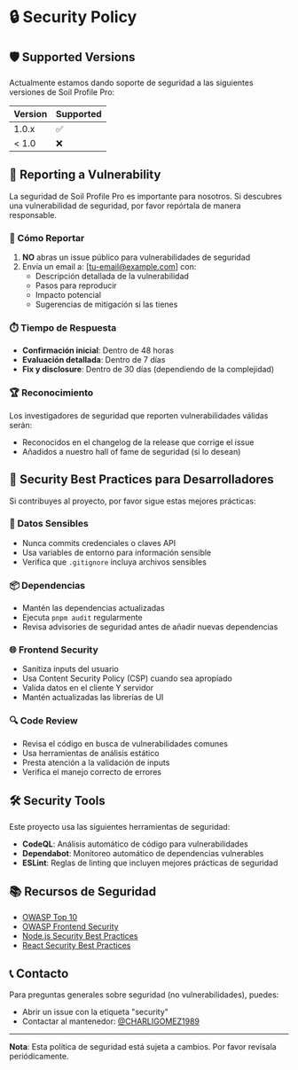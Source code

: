# 🔒 Security Policy

## 🛡️ Supported Versions

Actualmente estamos dando soporte de seguridad a las siguientes versiones de Soil Profile Pro:

| Version | Supported          |
| ------- | ------------------ |
| 1.0.x   | :white_check_mark: |
| < 1.0   | :x:                |

## 🚨 Reporting a Vulnerability

La seguridad de Soil Profile Pro es importante para nosotros. Si descubres una vulnerabilidad de seguridad, por favor repórtala de manera responsable.

### 📧 Cómo Reportar

1. **NO** abras un issue público para vulnerabilidades de seguridad
2. Envía un email a: [tu-email@example.com] con:
   - Descripción detallada de la vulnerabilidad
   - Pasos para reproducir
   - Impacto potencial
   - Sugerencias de mitigación si las tienes

### ⏱️ Tiempo de Respuesta

- **Confirmación inicial**: Dentro de 48 horas
- **Evaluación detallada**: Dentro de 7 días
- **Fix y disclosure**: Dentro de 30 días (dependiendo de la complejidad)

### 🏆 Reconocimiento

Los investigadores de seguridad que reporten vulnerabilidades válidas serán:
- Reconocidos en el changelog de la release que corrige el issue
- Añadidos a nuestro hall of fame de seguridad (si lo desean)

## 🔐 Security Best Practices para Desarrolladores

Si contribuyes al proyecto, por favor sigue estas mejores prácticas:

### 🚫 Datos Sensibles
- Nunca commits credenciales o claves API
- Usa variables de entorno para información sensible
- Verifica que `.gitignore` incluya archivos sensibles

### 📦 Dependencias
- Mantén las dependencias actualizadas
- Ejecuta `pnpm audit` regularmente
- Revisa advisories de seguridad antes de añadir nuevas dependencias

### 🌐 Frontend Security
- Sanitiza inputs del usuario
- Usa Content Security Policy (CSP) cuando sea apropiado
- Valida datos en el cliente Y servidor
- Mantén actualizadas las librerías de UI

### 🔍 Code Review
- Revisa el código en busca de vulnerabilidades comunes
- Usa herramientas de análisis estático
- Presta atención a la validación de inputs
- Verifica el manejo correcto de errores

## 🛠️ Security Tools

Este proyecto usa las siguientes herramientas de seguridad:

- **CodeQL**: Análisis automático de código para vulnerabilidades
- **Dependabot**: Monitoreo automático de dependencias vulnerables
- **ESLint**: Reglas de linting que incluyen mejores prácticas de seguridad

## 📚 Recursos de Seguridad

- [OWASP Top 10](https://owasp.org/www-project-top-ten/)
- [OWASP Frontend Security](https://owasp.org/www-project-web-security-testing-guide/)
- [Node.js Security Best Practices](https://nodejs.org/en/docs/guides/security/)
- [React Security Best Practices](https://snyk.io/blog/10-react-security-best-practices/)

## 📞 Contacto

Para preguntas generales sobre seguridad (no vulnerabilidades), puedes:
- Abrir un issue con la etiqueta "security"
- Contactar al mantenedor: [@CHARLIGOMEZ1989](https://github.com/CHARLIGOMEZ1989)

---

**Nota**: Esta política de seguridad está sujeta a cambios. Por favor revísala periódicamente.
